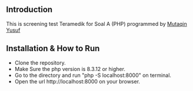 ## Introduction

This is screening test Teramedik for Soal A (PHP) programmed by [Mutaqin Yusuf](https://www.linkedin.com/in/mutaqin-yusuf/)

## Installation & How to Run

- Clone the repository.
- Make Sure the php version is 8.3.12 or higher.
- Go to the directory and run "php -S localhost:8000" on terminal.
- Open the url http://localhost:8000 on your browser.